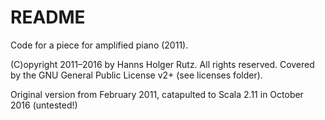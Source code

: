 # README

Code for a piece for amplified piano (2011).

(C)opyright 2011&ndash;2016 by Hanns Holger Rutz.
All rights reserved. Covered by the GNU General Public License v2+ (see licenses folder).

Original version from February 2011, catapulted to Scala 2.11 in October 2016 (untested!)